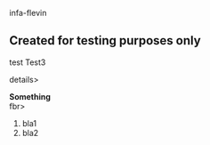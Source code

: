  infa-flevin
## Created for testing purposes only
test
Test3<br>

details><summary><strong>Something</strong></summary> 
fbr>

1. bla1
2. bla2

</details>
